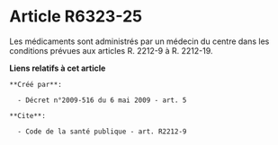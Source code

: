 # Article R6323-25

Les médicaments sont administrés par un médecin du centre dans les conditions prévues aux articles R. 2212-9 à R. 2212-19.

**Liens relatifs à cet article**

	**Créé par**:

	  - Décret n°2009-516 du 6 mai 2009 - art. 5

	**Cite**:

	  - Code de la santé publique - art. R2212-9
